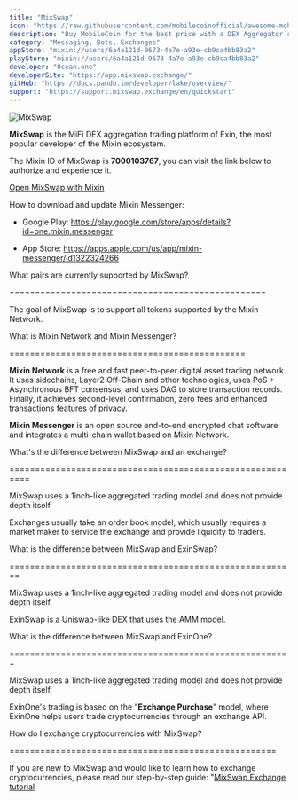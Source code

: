 ```yaml
---
title: "MixSwap"
icon: "https://raw.githubusercontent.com/mobilecoinofficial/awesome-mobilecoin/main/directory/0003_MixSwap/icon.svg"
description: "Buy MobileCoin for the best price with a DEX Aggregator similar to 1inch"
category: "Messaging, Bots, Exchanges"
appStore: "mixin://users/6a4a121d-9673-4a7e-a93e-cb9ca4bb83a2"
playStore: "mixin://users/6a4a121d-9673-4a7e-a93e-cb9ca4bb83a2"
developer: "Ocean.one"
developerSite: "https://app.mixswap.exchange/"
gitHub: "https://docs.pando.im/developer/lake/overview/"
support: "https://support.mixswap.exchange/en/quickstart"
---
```


![MixSwap](https://raw.githubusercontent.com/mobilecoinofficial/awesome-mobilecoin/main/directory/0003_MixSwap/logo.svg)
          
**MixSwap** is the MiFi DEX aggregation trading platform of Exin, the most popular developer of the Mixin ecosystem.

The Mixin ID of MixSwap is **7000103767**, you can visit the link below to authorize and experience it.

<a href="mixin://users/6a4a121d-9673-4a7e-a93e-cb9ca4bb83a2">Open MixSwap with Mixin</a>

How to download and update Mixin Messenger:

-   Google Play: <https://play.google.com/store/apps/details?id=one.mixin.messenger>

-   App Store: <https://apps.apple.com/us/app/mixin-messenger/id1322324266>

What pairs are currently supported by MixSwap?

==================================================

The goal of MixSwap is to support all tokens supported by the Mixin Network.

What is Mixin Network and Mixin Messenger?

==============================================

**Mixin Network** is a free and fast peer-to-peer digital asset trading network. It uses sidechains, Layer2 Off-Chain and other technologies, uses PoS + Asynchronous BFT consensus, and uses DAG to store transaction records. Finally, it achieves second-level confirmation, zero fees and enhanced transactions features of privacy.

**Mixin Messenger** is an open source end-to-end encrypted chat software and integrates a multi-chain wallet based on Mixin Network.

What's the difference between MixSwap and an exchange?

==========================================================

MixSwap uses a 1inch-like aggregated trading model and does not provide depth itself.

Exchanges usually take an order book model, which usually requires a market maker to service the exchange and provide liquidity to traders.

What is the difference between MixSwap and ExinSwap?

========================================================

MixSwap uses a 1inch-like aggregated trading model and does not provide depth itself.

ExinSwap is a Uniswap-like DEX that uses the AMM model.

What is the difference between MixSwap and ExinOne?

=======================================================

MixSwap uses a 1inch-like aggregated trading model and does not provide depth itself.

ExinOne's trading is based on the "**Exchange Purchase**" model, where ExinOne helps users trade cryptocurrencies through an exchange API.

How do I exchange cryptocurrencies with MixSwap?

====================================================

If you are new to MixSwap and would like to learn how to exchange cryptocurrencies, please read our step-by-step guide: "[MixSwap Exchange tutorial](https://w3c.group/c/1614753078320604)
